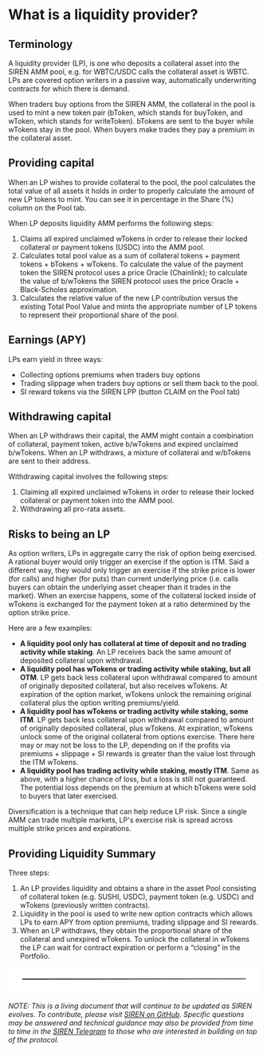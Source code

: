 # What is a liquidity provider?

## Terminology

A liquidity provider \(LP\), is one who deposits a collateral asset into the SIREN AMM pool, e.g. for WBTC/USDC calls the collateral asset is WBTC. LPs are covered option writers in a passive way, automatically underwriting contracts for which there is demand.

When traders buy options from the SIREN AMM, the collateral in the pool is used to mint a new token pair \(bToken, which stands for buyToken, and wToken, which stands for writeToken\). bTokens are sent to the buyer while wTokens stay in the pool. When buyers make trades they pay a premium in the collateral asset.

## Providing capital

When an LP wishes to provide collateral to the pool, the pool calculates the total value of all assets it holds in order to properly calculate the amount of new LP tokens to mint. You can see it in percentage in the Share \(%\) column on the Pool tab.

When LP deposits liquidity AMM performs the following steps:

1. Claims all expired unclaimed wTokens in order to release their locked collateral or payment tokens \(USDC\) into the AMM pool.
2. Calculates total pool value as a sum of collateral tokens + payment tokens + bTokens + wTokens. To calculate the value of the payment token the SIREN protocol uses a price Oracle \(Chainlink\); to calculate the value of b/wTokens the SIREN protocol uses the price Oracle + Black-Scholes approximation.
3. Calculates the relative value of the new LP contribution versus the existing Total Pool Value and mints the appropriate number of LP tokens to represent their proportional share of the pool.

## Earnings \(APY\)

LPs earn yield in three ways:

* Collecting options premiums when traders buy options
* Trading slippage when traders buy options or sell them back to the pool.
* SI reward tokens via the SIREN LPP \(button CLAIM on the Pool tab\)

## Withdrawing capital

When an LP withdraws their capital, the AMM might contain a combination of collateral, payment token, active b/wTokens and expired unclaimed b/wTokens. When an LP withdraws, a mixture of collateral and w/bTokens are sent to their address.

Withdrawing capital involves the following steps:

1. Claiming all expired unclaimed wTokens in order to release their locked collateral or payment token into the AMM pool.
2. Withdrawing all pro-rata assets.

## Risks to being an LP

As option writers, LPs in aggregate carry the risk of option being exercised. A rational buyer would only trigger an exercise if the option is ITM. Said a different way, they would only trigger an exercise if the strike price is lower \(for calls\) and higher \(for puts\) than current underlying price \(i.e. calls buyers can obtain the underlying asset cheaper than it trades in the market\). When an exercise happens, some of the collateral locked inside of wTokens is exchanged for the payment token at a ratio determined by the option strike price.

Here are a few examples:

* **A liquidity pool only has collateral at time of deposit and no trading activity while staking**. An LP receives back the same amount of deposited collateral upon withdrawal.
* **A liquidity pool has wTokens or trading activity while staking, but all OTM**. LP gets back less collateral upon withdrawal compared to amount of originally deposited collateral, but also receives wTokens. At expiration of the option market, wTokens unlock the remaining original collateral plus the option writing premiums/yield.
* **A liquidity pool has wTokens or trading activity while staking, some ITM**. LP gets back less collateral upon withdrawal compared to amount of originally deposited collateral, plus wTokens. At expiration, wTokens unlock some of the original collateral from options exercise. There here may or may not be loss to the LP, depending on if the profits via premiums + slippage + SI rewards is greater than the value lost through the ITM wTokens.
* **A liquidity pool has trading activity while staking, mostly ITM**. Same as above, with a higher chance of loss, but a loss is still not guaranteed. The potential loss depends on the premium at which bTokens were sold to buyers that later exercised.

Diversification is a technique that can help reduce LP risk. Since a single AMM can trade multiple markets, LP's exercise risk is spread across multiple strike prices and expirations.

## Providing Liquidity Summary

Three steps:

1. An LP provides liquidity and obtains a share in the asset Pool consisting of collateral token \(e.g. SUSHI, USDC\), payment token \(e.g. USDC\) and wTokens \(previously written contracts\).
2. Liquidity in the pool is used to write new option contracts which allows LPs to earn APY from option premiums, trading slippage and SI rewards.
3. When an LP withdraws, they obtain the proportional share of the collateral and unexpired wTokens. To unlock the collateral in wTokens the LP can wait for contract expiration or perform a “closing” in the Portfolio.

![](../.gitbook/assets/image.png)

_NOTE: This is a living document that will continue to be updated as SIREN evolves. To contribute, please visit_ [_SIREN on GitHub_](https://github.com/sirenmarkets/core)_. Specific questions may be answered and technical guidance may also be provided from time to time in the_ [_SIREN Telegram_](https://t.me/sirenmarkets) _to those who are interested in building on top of the protocol._


